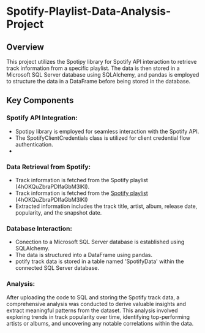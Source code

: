 # Spotify-Playlist-Data-Analysis-Project

## Overview
This project utilizes the Spotipy library for Spotify API interaction to retrieve track information from a specific playlist. The data is then stored in a Microsoft SQL Server database using SQLAlchemy, and pandas is employed to structure the data in a DataFrame before being stored in the database.

## Key Components
### Spotify API Integration:
* Spotipy library is employed for seamless interaction with the Spotify API.
* The SpotifyClientCredentials class is utilized for client credential flow authentication.
* 
### Data Retrieval from Spotify:
* Track information is fetched from the Spotify playlist (4hOKQuZbraPDIfaGbM3lKI).
* Track information is fetched from the [Spotify playlist](https://open.spotify.com/playlist/4hOKQuZbraPDIfaGbM3lKI) (4hOKQuZbraPDIfaGbM3lKI)
* Extracted information includes the track title, artist, album, release date, popularity, and the snapshot date.

### Database Interaction:

* Conection to a Microsoft SQL Server database is established using SQLAlchemy.
* The data is structured into a DataFrame using pandas.
* potify track data is stored in a table named 'SpotifyData' within the connected SQL Server database.
### Analysis:

After uploading the code to SQL and storing the Spotify track data, a comprehensive analysis was conducted to derive valuable insights and extract meaningful patterns from the dataset. This analysis involved exploring trends in track popularity over time, identifying top-performing artists or albums, and uncovering any notable correlations within the data.
